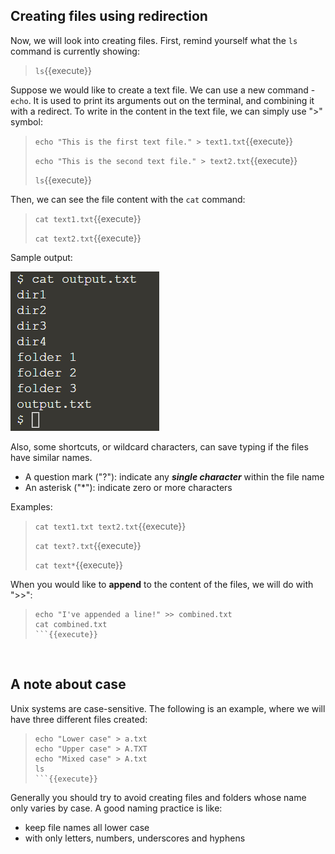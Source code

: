 ## Creating files using redirection

Now, we will look into creating files. First, remind yourself what the `ls` command is currently showing:
> `ls`{{execute}}

Suppose we would like to create a text file. We can use a new command - `echo`. It is used to print its arguments out on the terminal, and combining it with a redirect. To write in the content in the text file, we can simply use ">" symbol:
> `echo "This is the first text file." > text1.txt`{{execute}}
> 
> `echo "This is the second text file." > text2.txt`{{execute}}
> 
> `ls`{{execute}}

Then, we can see the file content with the `cat` command:
> `cat text1.txt`{{execute}}
> 
> `cat text2.txt`{{execute}}

Sample output:

![Picture 2](./assets/pic2.png)

Also, some shortcuts, or wildcard characters, can save typing if the files have similar names. 
- A question mark ("?"): indicate any **_single character_** within the file name
- An asterisk ("*"): indicate zero or more characters

Examples:
> `cat text1.txt text2.txt`{{execute}}
> 
> `cat text?.txt`{{execute}}
> 
> `cat text*`{{execute}}

When you would like to **append** to the content of the files, we will do with ">>":
> ```
> echo "I've appended a line!" >> combined.txt
> cat combined.txt
> ```{{execute}}

<br/>

## A note about case

Unix systems are case-sensitive. The following is an example, where we will have three different files created:
> ```
> echo "Lower case" > a.txt
> echo "Upper case" > A.TXT
> echo "Mixed case" > A.txt
> ls
> ```{{execute}}

Generally you should try to avoid creating files and folders whose name only varies by case. A good naming practice is like:
- keep file names all lower case
- with only letters, numbers, underscores and hyphens

<br/>
